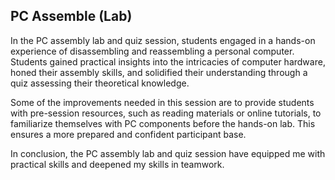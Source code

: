 ## PC Assemble (Lab)
In the PC assembly lab and quiz session, students engaged in a hands-on experience of disassembling and reassembling a personal computer. Students gained practical insights into the intricacies of computer hardware, honed their assembly skills, and solidified their understanding through a quiz assessing their theoretical knowledge.

Some of the improvements needed in this session are to provide students with pre-session resources, such as reading materials or online tutorials, to familiarize themselves with PC components before the hands-on lab. This ensures a more prepared and confident participant base.

In conclusion, the PC assembly lab and quiz session have equipped me with practical skills and deepened my skills in teamwork.

